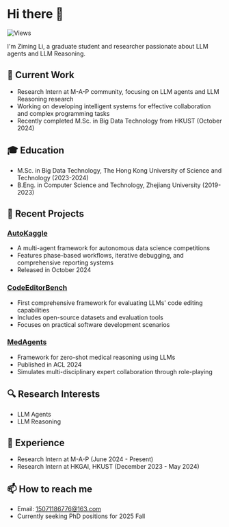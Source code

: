 # Hi there 👋 

![Views](https://komarev.com/ghpvc/?username=azusa-li&label=Views)

I'm Ziming Li, a graduate student and researcher passionate about LLM agents and LLM Reasoning.

## 🔭 Current Work
- Research Intern at M-A-P community, focusing on LLM agents and LLM Reasoning research
- Working on developing intelligent systems for effective collaboration and complex programming tasks
- Recently completed M.Sc. in Big Data Technology from HKUST (October 2024)

## 🎓 Education
- M.Sc. in Big Data Technology, The Hong Kong University of Science and Technology (2023-2024)
- B.Eng. in Computer Science and Technology, Zhejiang University (2019-2023)

## 🚀 Recent Projects
### [AutoKaggle](https://github.com/multimodal-art-projection/AutoKaggle)
- A multi-agent framework for autonomous data science competitions
- Features phase-based workflows, iterative debugging, and comprehensive reporting systems
- Released in October 2024

### [CodeEditorBench](https://github.com/CodeEditorBench/CodeEditorBench)
- First comprehensive framework for evaluating LLMs' code editing capabilities
- Includes open-source datasets and evaluation tools
- Focuses on practical software development scenarios

### [MedAgents](https://github.com/gersteinlab/MedAgents)
- Framework for zero-shot medical reasoning using LLMs
- Published in ACL 2024
- Simulates multi-disciplinary expert collaboration through role-playing

## 🔍 Research Interests
- LLM Agents
- LLM Reasoning

## 💼 Experience
- Research Intern at M-A-P (June 2024 - Present)
- Research Intern at HKGAI, HKUST (December 2023 - May 2024)

## 📫 How to reach me
- Email: 15071186776@163.com
- Currently seeking PhD positions for 2025 Fall

<!--
Feel free to connect with me for research collaborations or discussions about:

- Multi-agent systems
- AI alignment
- LLM applications
- Code generation and editing
-->
